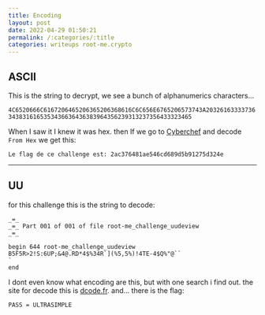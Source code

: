 ```yaml
---
title: Encoding
layout: post 
date: 2022-04-29 01:50:21
permalink: /:categories/:title
categories: writeups root-me.crypto
---
```


## ASCII

This is the string to decrypt, we see a bunch of alphanumerics characters...

`4C6520666C6167206465206365206368616C6C656E6765206573743A203261633337363438316165353436636436383964356239313237356433323465`

When I saw it I knew it was hex. then If we go to [Cyberchef](https://cyberchef.org/) and decode `From Hex` we get this:

`Le flag de ce challenge est: 2ac376481ae546cd689d5b91275d324e`

---

## UU

for this challenge this is the string to decode:

```
_=_ 
_=_ Part 001 of 001 of file root-me_challenge_uudeview
_=_ 

begin 644 root-me_challenge_uudeview
B5F5R>2!S:6UP;&4@.RD*4$%34R`](%5,5%)!4TE-4$Q%"@``
`
end
```

I dont even know what encoding are this, but with one search i find out. the site for decode this is [dcode.fr](https://www.dcode.fr/uu-encoding). and... there is the flag:

`PASS = ULTRASIMPLE`
